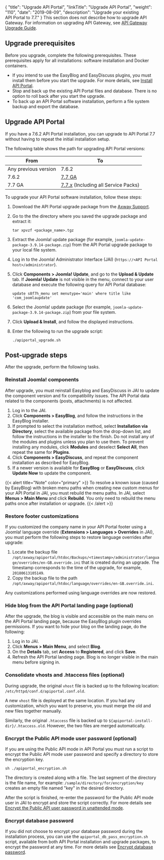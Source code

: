 {
"title": "Upgrade API Portal",
  "linkTitle": "Upgrade API Portal",
  "weight": "110",
  "date": "2019-08-09",
  "description": "Upgrade your existing API Portal to 7.7."
}
This section does not describe how to upgrade API Gateway. For information on upgrading API Gateway, see [API Gateway Upgrade Guide](/docs/apim_installation/apigw_upgrade/).

## Upgrade prerequisites

Before you upgrade, complete the following prerequisites. These prerequisites apply for all installations: software installation and Docker containers.

* If you intend to use the EasyBlog and EasyDiscuss plugins, you must install them before you start the upgrade. For more details, see [Install API Portal](/docs/apim_installation/apiportal_install/install_software/).
* Stop and back up the existing API Portal files and database. There is no option to roll back after you start the upgrade.
* To back up an API Portal software installation, perform a file system backup and export the database.

## Upgrade API Portal

If you have a 7.6.2 API Portal installation, you can upgrade to API Portal 7.7 without having to repeat the initial installation setup.

The following table shows the path for upgrading API Portal versions:

| From   | To                                  |
| ------ | ----------------------------------- |
| Any previous version  | 7.6.2               |
| 7.6.2  | [7.7 GA](https://axway-open-docs.netlify.app/docs/apim_relnotes/201904_release/apip_relnotes/)                              |
| 7.7 GA | [7.7.x](https://axway-open-docs.netlify.app/docs/apim_relnotes/20200130_apip_relnotes/) (Including all Service Packs) |

To upgrade your API Portal software installation, follow these steps:

1. Download the API Portal upgrade package from the [Axway Support](https://support.axway.com).
2. Go to the the directory where you saved the upgrade package and extract it:

   ```
   tar xpvzf <package_name>.tgz
   ```
3. Extract the Joomla! update package (for example, `joomla-update-package-3.9.14-package.zip`) from the API Portal upgrade package to your local file system.
4. Log in to the Joomla! Administrator Interface (JAI) (`https://<API Portal host>/administrator`).
5. Click **Components > Joomla! Update**, and go to the **Upload & Update** tab. If **Joomla! Update** is not visible in the menu, connect to your user database and execute the following query for API Portal database:

   ```
   update s8f7h_menu set menutype='main' where title like 'com_joomlaupdate'
   ```
6. Select the Joomla! update package (for example, `joomla-update-package-3.9.14-package.zip`) from your file system.
7. Click **Upload & Install**, and follow the displayed instructions.
8. Enter the following to run the upgrade script:

   ```
   ./apiportal_upgrade.sh
   ```

## Post-upgrade steps

After the upgrade, perform the following tasks.

### Reinstall Joomla! components

After upgrade, you must reinstall Easyblog and EasyDiscuss in JAI to update the component version and fix compatibility issues. The API Portal data related to the components (posts, attachments) is not affected.

1. Log in to the JAI.
2. Click **Components > EasyBlog**, and follow the instructions in the EasyBlog installer.
3. If prompted to select the installation method, select **Installation via Directory**, select the available package from the drop-down list, and follow the instructions in the installer to the finish. Do not install any of the modules and plugins unless you plan to use them. To prevent installing any modules, click **Modules** and deselect **Select All**, then repeat the same for **Plugins**.
4. Click **Components > EasyDiscuss**, and repeat the component installation as described for EasyBlog.
5. If a newer version is available for **EasyBlog** or **EasyDiscuss**, click **Update Now** to update the component.

{{< alert title="Note" color="primary" >}} To resolve a known issue (caused by EasyBlog) with broken menu paths when creating new custom menus for your API Portal in JAI, you must rebuild the menu paths. In JAI, select **Menus > Main Menu** and click **Rebuild**. You only need to rebuild the menu paths once after installation or upgrade. {{< /alert >}}

### Restore footer customizations

If you customized the company name in your API Portal footer using a Joomla! language override (**Extensions > Languages > Overrides** in JAI), you must perform the following steps to restore language overrides after upgrade:

1. Locate the backup file `/opt/axway/apiportal/htdoc/Backups/<timestamp>/administrator/language/overrides/en-GB.override.ini` that is created during an upgrade. The timestamp corresponds to the time of the upgrade, for example, `20180613105149`.
2. Copy the backup file to the path `/opt/axway/apiportal/htdoc/language/overrides/en-GB.override.ini`.

Any customizations performed using language overrides are now restored.

### Hide blog from the API Portal landing page (optional)

After the upgrade, the blog is visible and accessible on the main menu on the API Portal landing page, because the EasyBlog plugin overrides permissions. If you want to hide your blog on the landing page, do the following:

1. Log in to JAI.
2. Click **Menus > Main Menu**, and select **Blog**.
3. On the **Details** tab, set **Access** to **Registered**, and click **Save**.
4. Refresh the API Portal landing page. Blog is no longer visible in the main menu before signing in.

### Consolidate vhosts and .htaccess files (optional)

During upgrade, the original `vhost` file is backed up to the following location: `/etc/httpd/conf.d/apiportal.conf.old`.

A new `vhost` file is deployed at the same location. If you had any customization, which you want to preserve, you must merge the old and new files together manually.

Similarly, the original `.htaccess` file is backed up to `${apiportal-install-dir}/.htaccess.old`. However, the two files are merged automatically.

### Encrypt the Public API mode user password (optional)

If you are using the Public API mode in API Portal you must run a script to encrypt the Public API mode user password and specify a directory to store the encryption key.

```
sh ./apiportal_encryption.sh
```

The directory is created along with a file. The last segment of the directory is the file name, for example: `/sample/directory/for/encryption/key` creates an empty file named "key" in the desired directory.

After the script is finished, re-enter the password for the Public API mode user in JAI to encrypt and store the script correctly. For more details see [Encrypt the Public API user password in unattended mode](/docs/apim_installation/apiportal_install/install_unattended/#encrypt-the-public-api-user-password-in-unattended-mode).

### Encrypt database password

If you did not choose to encrypt your database password during the installation process, you can use the `apiportal_db_pass_encryption.sh` script, available from both API Portal installation and upgrade packages, to encrypt the password at any time. For more details see [Encrypt database password](/docs/apim_installation/apiportal_install/secure_harden_portal/#encrypt-database-password).
